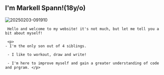 <!DOCTYPE html>
<head>
</head>
<body>
    <h2>I'm Markell Spann!(18y/o)</h2>
    <img src="https://i.ibb.co/Y4f9WcQW/20250203-091910.jpg" alt="20250203-091910" border="0" />

     Hello and welcome to my website! it's not much, but let me tell you a bit about myself!
     
     <p>  
    - I'm the only son out of 4 siblings.
         
     - I like to workout, draw and write!
     
     - I'm here to improve myself and gain a greater understanding of code and prgram. </p>
</body>
</html>
